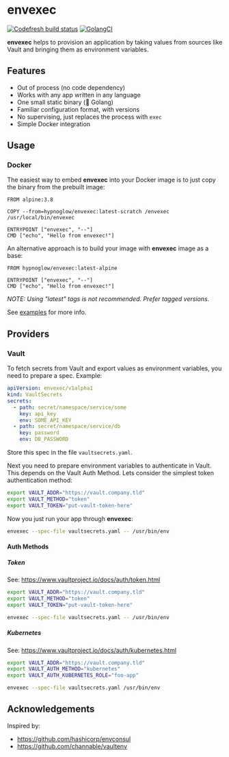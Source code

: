 # envexec

[![Codefresh build status]( https://g.codefresh.io/api/badges/pipeline/hypnoglow/hypnoglow%2Fenvexec%2Fenvexec?type=cf-1)]( https://g.codefresh.io/public/accounts/hypnoglow/pipelines/hypnoglow/envexec/envexec)
[![GolangCI](https://golangci.com/badges/github.com/hypnoglow/envexec.svg)](https://golangci.com/r/github.com/hypnoglow/envexec)

**envexec** helps to provision an application by taking values from
sources like Vault and bringing them as environment variables.

## Features

- Out of process (no code dependency)
- Works with any app written in any language
- One small static binary (💙 Golang)
- Familiar configuration format, with versions
- No supervising, just replaces the process with `exec`
- Simple Docker integration

## Usage

### Docker

The easiest way to embed **envexec** into your Docker image is to just
copy the binary from the prebuilt image:

```docker
FROM alpine:3.8

COPY --from=hypnoglow/envexec:latest-scratch /envexec /usr/local/bin/envexec

ENTRYPOINT ["envexec", "--"]
CMD ["echo", "Hello from envexec!"]
```

An alternative approach is to build your image with **envexec** image
as a base:

```
FROM hypnoglow/envexec:latest-alpine

ENTRYPOINT ["envexec", "--"]
CMD ["echo", "Hello from envexec!"]
```

*NOTE: Using "latest" tags is not recommended. Prefer tagged versions.*

See [examples](_examples/docker/) for more info.

## Providers

### Vault

To fetch secrets from Vault and export values as environment
variables, you need to prepare a spec. Example:

```yaml
apiVersion: envexec/v1alpha1
kind: VaultSecrets
secrets:
  - path: secret/namespace/service/some
    key: api_key
    env: SOME_API_KEY
  - path: secret/namespace/service/db
    key: password
    env: DB_PASSWORD
```

Store this spec in the file `vaultsecrets.yaml`.

Next you need to prepare environment variables to authenticate
in Vault. This depends on the Vault Auth Method. Lets consider the
simplest token authentication method:

```bash
export VAULT_ADDR="https://vault.company.tld"
export VAULT_METHOD="token"
export VAULT_TOKEN="put-vault-token-here"
```

Now you just run your app through **envexec**:

```bash
envexec --spec-file vaultsecrets.yaml -- /usr/bin/env
```

#### Auth Methods

##### Token

See: https://www.vaultproject.io/docs/auth/token.html

```bash
export VAULT_ADDR="https://vault.company.tld"
export VAULT_METHOD="token"
export VAULT_TOKEN="put-vault-token-here"

envexec --spec-file vaultsecrets.yaml -- /usr/bin/env
```

##### Kubernetes

See: https://www.vaultproject.io/docs/auth/kubernetes.html

```bash
export VAULT_ADDR="https://vault.company.tld"
export VAULT_AUTH_METHOD="kubernetes"
export VAULT_AUTH_KUBERNETES_ROLE="foo-app"

envexec --spec-file vaultsecrets.yaml /usr/bin/env
```

## Acknowledgements

Inspired by:

- https://github.com/hashicorp/envconsul
- https://github.com/channable/vaultenv
